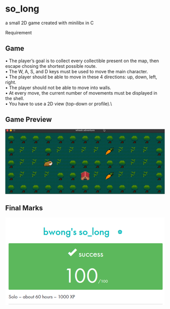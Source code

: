 # so_long
a small 2D game created with minilibx in C


Requirement

## Game
• The player’s goal is to collect every collectible present on the map, then escape
chosing the shortest possible route.\
• The W, A, S, and D keys must be used to move the main character.\
• The player should be able to move in these 4 directions: up, down, left, right.\
• The player should not be able to move into walls.\
• At every move, the current number of movements must be displayed in the shell.\
• You have to use a 2D view (top-down or profile).\

## Game Preview

![alt text](so_long.gif)


## Final Marks
![alt text](so_long_marks.png)